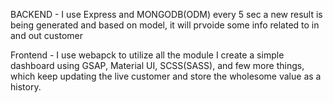BACKEND - I use Express and MONGODB(ODM)
every 5 sec a new result is being generated and based on model, it will prvoide some info related to in and out customer

Frontend - I use webapck to utilize all the module
I create a simple dashboard using GSAP, Material UI, SCSS(SASS), and few more things, which keep updating the live customer and store the wholesome value as a history.